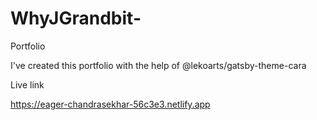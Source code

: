 # WhyJGrandbit-
Portfolio

I've created this portfolio with the help of @lekoarts/gatsby-theme-cara

Live link

https://eager-chandrasekhar-56c3e3.netlify.app
